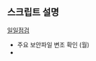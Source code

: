 ## 스크립트 설명

[일일점검](https://github.com/wlsejrdyd/scripts/blob/main/daily_system_chk_v0.3.sh)
* 주요 보안파일 변조 확인 (월)
* 
